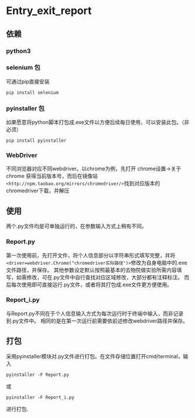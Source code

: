 # Entry_exit_report
## 依赖
### python3
### selenium 包
可通过pip直接安装
```
pip install selenium
```
### pyinstaller 包
如果愿意将python脚本打包成.exe文件以方便后续每日使用，可以安装此包。（非必须）
```
pip install pyinstaller
```
### WebDriver
不同浏览器对应不同webdriver。以chrome为例，先打开 chrome设置->关于chrome 获得当前版本号，而后在镜像站`<http://npm.taobao.org/mirrors/chromedriver/>`找到对应版本的chromedriver下载，并解压

## 使用
两个.py文件均是可单独运行的，在参数输入方式上稍有不同。
### Report.py
第一次使用前，先打开文件，将个人信息部分以字符串形式填写完整，并将`<driver=webdriver.Chrome("chromedriver实际路径")>`修改为自身电脑中的.exe文件路径，并保存。
其他参数设定默认按照最基本的去物院做实验所需内容填写，如需修改，可在.py文件中自行查找对应区域修改，大部分都有注释标注。
而后每次使用即可直接运行.py文件，或者将其打包成.exe文件更方便使用。
### Report_i.py
与Report.py不同在于个人信息输入方式为每次运行时于终端中输入，而非记录到.py文件中。
相同的是在第一次运行前需要依前述修改webdriver路径并保存。
## 打包
采用pyinstaller模块对.py文件进行打包。在文件存储位置打开cmd/terminal，输入
```
pyinstaller -F Report.py
```
或
```
pyinstaller -F Report_i.py
```
进行打包.
